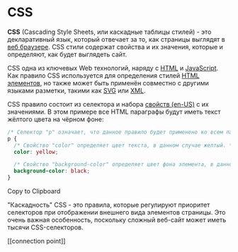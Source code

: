# CSS

**CSS** (Cascading Style Sheets, или каскадные таблицы стилей) - это декларативный язык, который отвечает за то, как страницы выглядят в [веб браузере](https://developer.mozilla.org/ru/docs/Glossary/Browser). CSS стили содержат свойства и их значения, которые и определяют, как будет выглядеть сайт.

CSS одна из ключевых Web технологий, наряду с [HTML](https://developer.mozilla.org/ru/docs/Glossary/HTML) и [JavaScript](https://developer.mozilla.org/ru/docs/Glossary/JavaScript). Как правило CSS используется для определения стилей [HTML элементов](https://developer.mozilla.org/ru/docs/Glossary/Element), но также может быть применён совместно с другими языками разметки, такими как [SVG](https://developer.mozilla.org/ru/docs/Glossary/SVG) или [XML](https://developer.mozilla.org/ru/docs/Glossary/XML).

CSS правило состоит из селектора и набора [свойств (en-US)](https://developer.mozilla.org/en-US/docs/Glossary/property/CSS "Currently only available in English (US)") с их значениями. В этом примере все HTML параграфы будут иметь текст жёлтого цвета на чёрном фоне:

```css
/* Селектор "p" означает, что данное правило будет применено ко всем параграфам в документе */
p {
  /* Свойство "color" определяет цвет текста, в данном случае желтый. */
  color: yellow;

  /* Свойство "background-color" определяет цвет фона элемента, в данном случае черный. */
  background-color: black;
}
```

Copy to Clipboard

"Каскадность" CSS - это правила, которые регулируют приоритет селекторов при отображении внешнего вида элементов страницы. Это очень важная особенность, поскольку сложный веб-сайт может иметь тысячи CSS-селекторов.


[[connection point]]